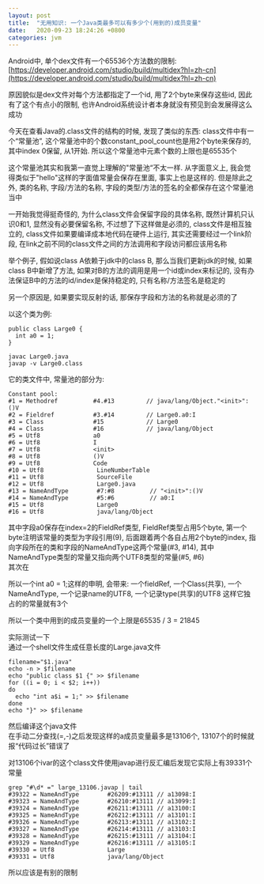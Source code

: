 ```yaml
---
layout: post
title:  "无用知识: 一个Java类最多可以有多少个(用到的)成员变量"
date:   2020-09-23 18:24:26 +0800
categories: jvm
---
```


Android中, 单个dex文件有一个65536个方法数的限制: [https://developer.android.com/studio/build/multidex?hl=zh-cn](https://developer.android.com/studio/build/multidex?hl=zh-cn)

原因貌似是dex文件对每个方法都指定了一个id, 用了2个byte来保存这些id, 因此有了这个有点小的限制, 也许Android系统设计者本身就没有预见到会发展得这么成功

今天在查看Java的.class文件的结构的时候, 发现了类似的东西: class文件中有一个“常量池”, 这个常量池中的个数constant_pool_count也是用2个byte来保存的, 其中index 0保留, 从1开始. 所以这个常量池中元素个数的上限也是65535个

这个常量池其实和我第一直觉上理解的"常量池“不太一样. 从字面意义上, 我会觉得类似于"hello"这样的字面值常量会保存在里面, 事实上也是这样的. 但是除此之外, 类的名称, 字段/方法的名称, 字段的类型/方法的签名的全都保存在这个常量池当中

一开始我觉得挺奇怪的, 为什么class文件会保留字段的具体名称, 既然计算机只认识0和1, 显然没有必要保留名称, 不过想了下这样做是必须的, class文件是相互独立的, class文件如果要编译成本地代码在硬件上运行, 其实还需要经过一个link阶段, 在link之前不同的class文件之间的方法调用和字段访问都应该用名称

举个例子, 假如说class A依赖于jdk中的class B, 那么当我们更新jdk的时候, 如果class B中新增了方法, 如果对B的方法的调用是用一个id或index来标记的, 没有办法保证B中的方法的id/index是保持稳定的, 只有名称/方法签名是稳定的

另一个原因是, 如果要实现反射的话, 那保存字段和方法的名称就是必须的了

以这个类为例: 

    public class Large0 {
      int a0 = 1;
    }

    javac Large0.java
    javap -v Large0.class

它的类文件中, 常量池的部分为:

    Constant pool:
    #1 = Methodref          #4.#13         // java/lang/Object."<init>":()V
    #2 = Fieldref           #3.#14         // Large0.a0:I
    #3 = Class              #15            // Large0
    #4 = Class              #16            // java/lang/Object
    #5 = Utf8               a0
    #6 = Utf8               I
    #7 = Utf8               <init>
    #8 = Utf8               ()V
    #9 = Utf8               Code
    #10 = Utf8               LineNumberTable
    #11 = Utf8               SourceFile
    #12 = Utf8               Large0.java
    #13 = NameAndType        #7:#8          // "<init>":()V
    #14 = NameAndType        #5:#6          // a0:I
    #15 = Utf8               Large0
    #16 = Utf8               java/lang/Object

其中字段a0保存在index=2的FieldRef类型, FieldRef类型占用5个byte, 第一个byte注明该常量的类型为字段引用(9), 后面跟着两个各自占用2个byte的index, 指向字段所在的类和字段的NameAndType这两个常量(#3, #14), 其中NameAndType类型的常量又指向两个UTF8类型的常量(#5, #6)  
其次在

所以一个int a0 = 1;这样的申明, 会带来: 一个fieldRef, 一个Class(共享), 一个NameAndType, 一个记录name的UTF8, 一个记录type(共享)的UTF8
这样它独占的的常量就有3个

所以一个类中用到的成员变量的一个上限是65535 / 3 = 21845

实际测试一下  
通过一个shell文件生成任意长度的Large.java文件

    filename="$1.java"
    echo -n > $filename
    echo "public class $1 {" >> $filename
    for ((i = 0; i < $2; i++))
    do
      echo "int a$i = 1;" >> $filename
    done
    echo "}" >> $filename

然后编译这个java文件  
在手动二分查找(=,-)之后发现这样的a成员变量最多是13106个, 13107个的时候就报“代码过长”错误了

对13106个ivar的这个class文件使用javap进行反汇编后发现它实际上有39331个常量

    grep "#\d* =" large_13106.javap | tail
    #39322 = NameAndType        #26209:#13111 // a13098:I
    #39323 = NameAndType        #26210:#13111 // a13099:I
    #39324 = NameAndType        #26211:#13111 // a13100:I
    #39325 = NameAndType        #26212:#13111 // a13101:I
    #39326 = NameAndType        #26213:#13111 // a13102:I
    #39327 = NameAndType        #26214:#13111 // a13103:I
    #39328 = NameAndType        #26215:#13111 // a13104:I
    #39329 = NameAndType        #26216:#13111 // a13105:I
    #39330 = Utf8               Large
    #39331 = Utf8               java/lang/Object

所以应该是有别的限制